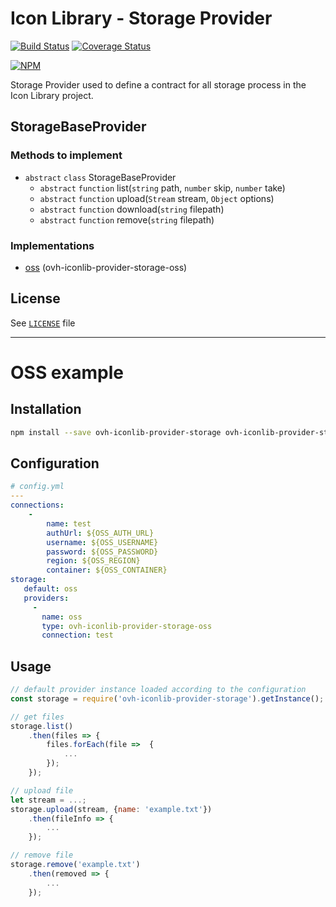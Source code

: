 # Icon Library - Storage Provider

[![Build Status](https://travis-ci.org/ovh-ux/ovh-iconlib-provider-storage.svg?branch=master)](https://travis-ci.org/ovh-ux/ovh-iconlib-provider-storage)
[![Coverage Status](https://coveralls.io/repos/github/ovh-ux/ovh-iconlib-provider-storage/badge.svg?branch=master)](https://coveralls.io/github/ovh-ux/ovh-iconlib-provider-storage?branch=master)

[![NPM](https://nodei.co/npm/ovh-iconlib-provider-storage.png)](https://nodei.co/npm/ovh-iconlib-provider-storage/)

Storage Provider used to define a contract for all storage process in the Icon Library project.

## StorageBaseProvider

### Methods to implement

- `abstract` `class` StorageBaseProvider
    - `abstract` `function` list(`string` path, `number` skip, `number` take)
    - `abstract` `function` upload(`Stream` stream, `Object` options)
    - `abstract` `function` download(`string` filepath)
    - `abstract` `function` remove(`string` filepath)

### Implementations

- [oss](https://github.com/ovh-ux/ovh-iconlib-provider-storage-oss#readme) (ovh-iconlib-provider-storage-oss)

## License

See [`LICENSE`](LICENSE) file

---

# OSS example

## Installation

```sh
npm install --save ovh-iconlib-provider-storage ovh-iconlib-provider-storage-oss
```

## Configuration

```yaml
# config.yml
---
connections:
    -
        name: test
        authUrl: ${OSS_AUTH_URL}
        username: ${OSS_USERNAME}
        password: ${OSS_PASSWORD}
        region: ${OSS_REGION}
        container: ${OSS_CONTAINER}
storage:
   default: oss
   providers:
     -
       name: oss
       type: ovh-iconlib-provider-storage-oss
       connection: test
```

## Usage

```js
// default provider instance loaded according to the configuration
const storage = require('ovh-iconlib-provider-storage').getInstance(); 
```

```js
// get files
storage.list()
    .then(files => {
        files.forEach(file =>  {
            ...
        });
    });
```

```js
// upload file
let stream = ...;
storage.upload(stream, {name: 'example.txt'})
    .then(fileInfo => {
        ...
    });
```

```js
// remove file
storage.remove('example.txt')
    .then(removed => {
        ...
    });
```
